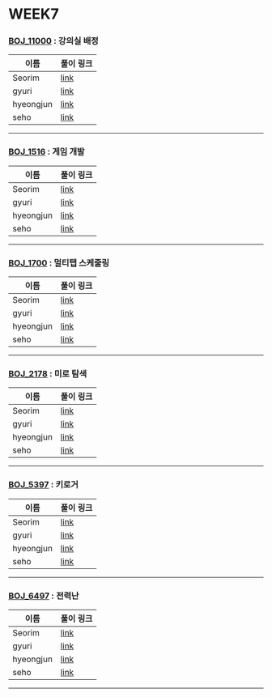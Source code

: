 # WEEK7

### [BOJ_11000](https://boj.kr/11000) : 강의실 배정

|이름|풀이 링크|
|--|--|
|Seorim| [link](BOJ_11000/Seorim.java)
|gyuri| [link](BOJ_11000/gyuri.py)
|hyeongjun| [link](BOJ_11000/hyeongjun.cpp)
|seho| [link](BOJ_11000/seho.java)
---


### [BOJ_1516](https://boj.kr/1516) : 게임 개발

|이름|풀이 링크|
|--|--|
|Seorim| [link](BOJ_1516/Seorim.java)
|gyuri| [link](BOJ_1516/gyuri.py)
|hyeongjun| [link](BOJ_1516/hyeongjun.cpp)
|seho| [link](BOJ_1516/seho.java)
---


### [BOJ_1700](https://boj.kr/1700) : 멀티탭 스케줄링

|이름|풀이 링크|
|--|--|
|Seorim| [link](BOJ_1700/Seorim.java)
|gyuri| [link](BOJ_1700/gyuri.py)
|hyeongjun| [link](BOJ_1700/hyeongjun.cpp)
|seho| [link](BOJ_1700/seho.java)
---


### [BOJ_2178](https://boj.kr/2178) : 미로 탐색

|이름|풀이 링크|
|--|--|
|Seorim| [link](BOJ_2178/Seorim.java)
|gyuri| [link](BOJ_2178/gyuri.py)
|hyeongjun| [link](BOJ_2178/hyeongjun.cpp)
|seho| [link](BOJ_2178/seho.java)
---


### [BOJ_5397](https://boj.kr/5397) : 키로거

|이름|풀이 링크|
|--|--|
|Seorim| [link](BOJ_5397/Seorim.java)
|gyuri| [link](BOJ_5397/gyuri.py)
|hyeongjun| [link](BOJ_5397/hyeongjun.cpp)
|seho| [link](BOJ_5397/seho.java)
---


### [BOJ_6497](https://boj.kr/6497) : 전력난

|이름|풀이 링크|
|--|--|
|Seorim| [link](BOJ_6497/Seorim.java)
|gyuri| [link](BOJ_6497/gyuri.py)
|hyeongjun| [link](BOJ_6497/hyeongjun.cpp)
|seho| [link](BOJ_6497/seho.java)
---
